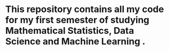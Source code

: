 # This repository contains all my code for my first semester of studying Mathematical Statistics, Data Science and Machine Learning .
